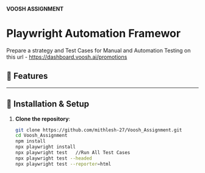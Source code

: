   **VOOSH ASSIGNMENT**

# Playwright Automation Framewor

Prepare a strategy and Test Cases for Manual and Automation Testing on this url - https://dashboard.voosh.ai/promotions

## 🚀 Features

---

## 📌 **Installation & Setup**
1. **Clone the repository**:
   ```sh
   git clone https://github.com/mithlesh-27/Voosh_Assignment.git
   cd Voosh_Assignment
   npm install
   npx playwright install
   npx playwright test   //Run All Test Cases 
   npx playwright test --headed
   npx playwright test --reporter=html



